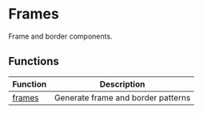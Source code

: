 # Frames

Frame and border components.

## Functions

| Function | Description |
|----------|-------------|
| [frames](frames.md) | Generate frame and border patterns |
